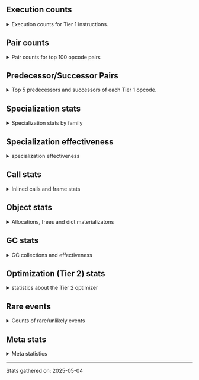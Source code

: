 ## Execution counts

<details>
<summary> Execution counts for Tier 1 instructions. </summary>


The "miss ratio" column shows the percentage of times the instruction
executed that it deoptimized. When this happens, the base unspecialized
instruction is not counted.

<table>
<thead>
<tr>
<th align="left">Name</th>
<th align="right">Base Count</th>
<th align="right">Head Count</th>
<th align="right">Change</th>
</tr>
</thead>
<tbody>
<tr>
<td align="left">JUMP_BACKWARD_NO_JIT</td>
<td align="right">13,241,149</td>
<td align="right">504</td>
<td align="right">-100.0%</td>
</tr>
<tr>
<td align="left">UNPACK_SEQUENCE_TUPLE</td>
<td align="right">857,663</td>
<td align="right">46,425</td>
<td align="right">-94.6%</td>
</tr>
<tr>
<td align="left">DICT_MERGE</td>
<td align="right">462,683</td>
<td align="right">59,116</td>
<td align="right">-87.2%</td>
</tr>
<tr>
<td align="left">BINARY_OP</td>
<td align="right">516,513</td>
<td align="right">108,608</td>
<td align="right">-79.0%</td>
</tr>
<tr>
<td align="left">POP_JUMP_IF_NONE</td>
<td align="right">1,181,820</td>
<td align="right">384,215</td>
<td align="right">-67.5%</td>
</tr>
<tr>
<td align="left">CALL_METHOD_DESCRIPTOR_O</td>
<td align="right">604,214</td>
<td align="right">204,518</td>
<td align="right">-66.2%</td>
</tr>
<tr>
<td align="left">LOAD_FAST_LOAD_FAST</td>
<td align="right">1,664,498</td>
<td align="right">714,739</td>
<td align="right">-57.1%</td>
</tr>
<tr>
<td align="left">LOAD_FAST</td>
<td align="right">8,353,460</td>
<td align="right">4,404,686</td>
<td align="right">-47.3%</td>
</tr>
<tr>
<td align="left">BINARY_OP_ADD_INT</td>
<td align="right">856,261</td>
<td align="right">456,756</td>
<td align="right">-46.7%</td>
</tr>
<tr>
<td align="left">COMPARE_OP_INT</td>
<td align="right">2,558,045</td>
<td align="right">1,449,722</td>
<td align="right">-43.3%</td>
</tr>
<tr>
<td align="left">CALL_METHOD_DESCRIPTOR_FAST</td>
<td align="right">1,692,680</td>
<td align="right">1,034,828</td>
<td align="right">-38.9%</td>
</tr>
<tr>
<td align="left">COMPARE_OP_STR</td>
<td align="right">1,028,384</td>
<td align="right">629,055</td>
<td align="right">-38.8%</td>
</tr>
<tr>
<td align="left">STORE_FAST_STORE_FAST</td>
<td align="right">3,213,984</td>
<td align="right">1,966,784</td>
<td align="right">-38.8%</td>
</tr>
<tr>
<td align="left">COMPARE_OP</td>
<td align="right">395,289</td>
<td align="right">537,642</td>
<td align="right">36.0%</td>
</tr>
<tr>
<td align="left">LOAD_ATTR_INSTANCE_VALUE</td>
<td align="right">16,451,531</td>
<td align="right">10,547,119</td>
<td align="right">-35.9%</td>
</tr>
<tr>
<td align="left">NOP</td>
<td align="right">7,607,528</td>
<td align="right">4,892,820</td>
<td align="right">-35.7%</td>
</tr>
<tr>
<td align="left">CONTAINS_OP_DICT</td>
<td align="right">1,227,866</td>
<td align="right">791,702</td>
<td align="right">-35.5%</td>
</tr>
<tr>
<td align="left">PUSH_NULL</td>
<td align="right">6,703,737</td>
<td align="right">4,395,353</td>
<td align="right">-34.4%</td>
</tr>
<tr>
<td align="left">STORE_SUBSCR_DICT</td>
<td align="right">1,290,718</td>
<td align="right">854,104</td>
<td align="right">-33.8%</td>
</tr>
<tr>
<td align="left">UNARY_INVERT</td>
<td align="right">1,068,936</td>
<td align="right">708,033</td>
<td align="right">-33.8%</td>
</tr>
<tr>
<td align="left">CALL_ISINSTANCE</td>
<td align="right">827,870</td>
<td align="right">556,591</td>
<td align="right">-32.8%</td>
</tr>
<tr>
<td align="left">CALL_LIST_APPEND</td>
<td align="right">140,727</td>
<td align="right">95,964</td>
<td align="right">-31.8%</td>
</tr>
<tr>
<td align="left">LOAD_ATTR_METHOD_NO_DICT</td>
<td align="right">4,603,115</td>
<td align="right">3,142,678</td>
<td align="right">-31.7%</td>
</tr>
<tr>
<td align="left">POP_JUMP_IF_NOT_NONE</td>
<td align="right">3,142,847</td>
<td align="right">2,259,377</td>
<td align="right">-28.1%</td>
</tr>
<tr>
<td align="left">BUILD_MAP</td>
<td align="right">1,396,057</td>
<td align="right">1,042,176</td>
<td align="right">-25.3%</td>
</tr>
<tr>
<td align="left">LOAD_SPECIAL</td>
<td align="right">2,957,132</td>
<td align="right">2,241,142</td>
<td align="right">-24.2%</td>
</tr>
<tr>
<td align="left">POP_JUMP_IF_FALSE</td>
<td align="right">11,327,254</td>
<td align="right">8,648,442</td>
<td align="right">-23.6%</td>
</tr>
<tr>
<td align="left">JUMP_FORWARD</td>
<td align="right">1,230,108</td>
<td align="right">960,074</td>
<td align="right">-22.0%</td>
</tr>
<tr>
<td align="left">BINARY_OP_EXTEND</td>
<td align="right">4,778,480</td>
<td align="right">3,765,206</td>
<td align="right">-21.2%</td>
</tr>
<tr>
<td align="left">CALL_PY_GENERAL</td>
<td align="right">2,819,803</td>
<td align="right">2,232,425</td>
<td align="right">-20.8%</td>
</tr>
<tr>
<td align="left">TO_BOOL_INT</td>
<td align="right">3,506,586</td>
<td align="right">2,809,318</td>
<td align="right">-19.9%</td>
</tr>
<tr>
<td align="left">LOAD_SMALL_INT</td>
<td align="right">3,595,713</td>
<td align="right">2,889,111</td>
<td align="right">-19.7%</td>
</tr>
<tr>
<td align="left">LOAD_ATTR_MODULE</td>
<td align="right">2,687,765</td>
<td align="right">2,188,994</td>
<td align="right">-18.6%</td>
</tr>
<tr>
<td align="left">CALL_NON_PY_GENERAL</td>
<td align="right">6,969,567</td>
<td align="right">5,688,456</td>
<td align="right">-18.4%</td>
</tr>
<tr>
<td align="left">SWAP</td>
<td align="right">5,146,012</td>
<td align="right">4,204,732</td>
<td align="right">-18.3%</td>
</tr>
<tr>
<td align="left">LOAD_FAST_BORROW</td>
<td align="right">60,738,453</td>
<td align="right">49,926,988</td>
<td align="right">-17.8%</td>
</tr>
<tr>
<td align="left">LOAD_SUPER_ATTR_METHOD</td>
<td align="right">1,291,356</td>
<td align="right">1,069,763</td>
<td align="right">-17.2%</td>
</tr>
<tr>
<td align="left">COPY_FREE_VARS</td>
<td align="right">1,319,602</td>
<td align="right">1,098,009</td>
<td align="right">-16.8%</td>
</tr>
<tr>
<td align="left">POP_ITER</td>
<td align="right">1,789,248</td>
<td align="right">1,490,541</td>
<td align="right">-16.7%</td>
</tr>
<tr>
<td align="left">LOAD_DEREF</td>
<td align="right">1,357,419</td>
<td align="right">1,135,826</td>
<td align="right">-16.3%</td>
</tr>
<tr>
<td align="left">CALL_PY_EXACT_ARGS</td>
<td align="right">9,148,434</td>
<td align="right">7,716,850</td>
<td align="right">-15.6%</td>
</tr>
<tr>
<td align="left">LOAD_GLOBAL_MODULE</td>
<td align="right">12,074,681</td>
<td align="right">10,205,149</td>
<td align="right">-15.5%</td>
</tr>
<tr>
<td align="left">LOAD_ATTR_METHOD_WITH_VALUES</td>
<td align="right">5,869,547</td>
<td align="right">4,968,077</td>
<td align="right">-15.4%</td>
</tr>
<tr>
<td align="left">STORE_FAST</td>
<td align="right">21,435,471</td>
<td align="right">18,163,611</td>
<td align="right">-15.3%</td>
</tr>
<tr>
<td align="left">FOR_ITER_LIST</td>
<td align="right">7,161,959</td>
<td align="right">6,158,650</td>
<td align="right">-14.0%</td>
</tr>
<tr>
<td align="left">COPY</td>
<td align="right">6,824,558</td>
<td align="right">5,912,517</td>
<td align="right">-13.4%</td>
</tr>
<tr>
<td align="left">BUILD_LIST</td>
<td align="right">1,214,513</td>
<td align="right">1,063,844</td>
<td align="right">-12.4%</td>
</tr>
<tr>
<td align="left">LOAD_GLOBAL_BUILTIN</td>
<td align="right">5,773,282</td>
<td align="right">5,121,204</td>
<td align="right">-11.3%</td>
</tr>
<tr>
<td align="left">LOAD_ATTR_NONDESCRIPTOR_WITH_VALUES</td>
<td align="right">1,095,030</td>
<td align="right">972,863</td>
<td align="right">-11.2%</td>
</tr>
<tr>
<td align="left">BINARY_OP_SUBTRACT_FLOAT</td>
<td align="right">341,178</td>
<td align="right">378,383</td>
<td align="right">10.9%</td>
</tr>
<tr>
<td align="left">TO_BOOL_LIST</td>
<td align="right">703,361</td>
<td align="right">777,786</td>
<td align="right">10.6%</td>
</tr>
<tr>
<td align="left">LIST_EXTEND</td>
<td align="right">238,157</td>
<td align="right">263,089</td>
<td align="right">10.5%</td>
</tr>
<tr>
<td align="left">BINARY_OP_SUBSCR_LIST_INT</td>
<td align="right">246,470</td>
<td align="right">271,402</td>
<td align="right">10.1%</td>
</tr>
<tr>
<td align="left">LOAD_FAST_AND_CLEAR</td>
<td align="right">391,281</td>
<td align="right">428,709</td>
<td align="right">9.6%</td>
</tr>
<tr>
<td align="left">LOAD_ATTR_PROPERTY</td>
<td align="right">520,615</td>
<td align="right">570,303</td>
<td align="right">9.5%</td>
</tr>
<tr>
<td align="left">IMPORT_FROM</td>
<td align="right">261,337</td>
<td align="right">286,076</td>
<td align="right">9.5%</td>
</tr>
<tr>
<td align="left">IMPORT_NAME</td>
<td align="right">261,657</td>
<td align="right">286,396</td>
<td align="right">9.5%</td>
</tr>
<tr>
<td align="left">FOR_ITER_RANGE</td>
<td align="right">395,660</td>
<td align="right">433,068</td>
<td align="right">9.5%</td>
</tr>
<tr>
<td align="left">LOAD_ATTR</td>
<td align="right">6,380,218</td>
<td align="right">5,819,713</td>
<td align="right">-8.8%</td>
</tr>
<tr>
<td align="left">LIST_APPEND</td>
<td align="right">423,477</td>
<td align="right">459,834</td>
<td align="right">8.6%</td>
</tr>
<tr>
<td align="left">CALL_KW_PY</td>
<td align="right">149,330</td>
<td align="right">161,796</td>
<td align="right">8.3%</td>
</tr>
<tr>
<td align="left">UNARY_NOT</td>
<td align="right">152,045</td>
<td align="right">164,690</td>
<td align="right">8.3%</td>
</tr>
<tr>
<td align="left">BINARY_OP_ADD_FLOAT</td>
<td align="right">132,964</td>
<td align="right">143,968</td>
<td align="right">8.3%</td>
</tr>
<tr>
<td align="left">CALL_BOUND_METHOD_GENERAL</td>
<td align="right">155,245</td>
<td align="right">167,716</td>
<td align="right">8.0%</td>
</tr>
<tr>
<td align="left">LOAD_FAST_BORROW_LOAD_FAST_BORROW</td>
<td align="right">8,918,795</td>
<td align="right">8,217,736</td>
<td align="right">-7.9%</td>
</tr>
<tr>
<td align="left">LOAD_CONST_IMMORTAL</td>
<td align="right">13,017,464</td>
<td align="right">12,030,214</td>
<td align="right">-7.6%</td>
</tr>
<tr>
<td align="left">TO_BOOL</td>
<td align="right">638,113</td>
<td align="right">593,626</td>
<td align="right">-7.0%</td>
</tr>
<tr>
<td align="left">RESUME_CHECK</td>
<td align="right">25,294,243</td>
<td align="right">23,560,845</td>
<td align="right">-6.9%</td>
</tr>
<tr>
<td align="left">CALL_BUILTIN_CLASS</td>
<td align="right">1,173,069</td>
<td align="right">1,247,808</td>
<td align="right">6.4%</td>
</tr>
<tr>
<td align="left">RESUME</td>
<td align="right">493</td>
<td align="right">466</td>
<td align="right">-5.5%</td>
</tr>
<tr>
<td align="left">LOAD_FAST_CHECK</td>
<td align="right">776,030</td>
<td align="right">813,240</td>
<td align="right">4.8%</td>
</tr>
<tr>
<td align="left">CALL_METHOD_DESCRIPTOR_NOARGS</td>
<td align="right">1,072,287</td>
<td align="right">1,121,839</td>
<td align="right">4.6%</td>
</tr>
<tr>
<td align="left">GET_ITER</td>
<td align="right">2,479,802</td>
<td align="right">2,366,546</td>
<td align="right">-4.6%</td>
</tr>
<tr>
<td align="left">LOAD_CONST_MORTAL</td>
<td align="right">819,737</td>
<td align="right">856,953</td>
<td align="right">4.5%</td>
</tr>
<tr>
<td align="left">CALL_LEN</td>
<td align="right">276,122</td>
<td align="right">288,606</td>
<td align="right">4.5%</td>
</tr>
<tr>
<td align="left">STORE_ATTR_INSTANCE_VALUE</td>
<td align="right">3,761,985</td>
<td align="right">3,610,910</td>
<td align="right">-4.0%</td>
</tr>
<tr>
<td align="left">POP_JUMP_IF_TRUE</td>
<td align="right">2,191,056</td>
<td align="right">2,271,143</td>
<td align="right">3.7%</td>
</tr>
<tr>
<td align="left">TO_BOOL_BOOL</td>
<td align="right">3,375,324</td>
<td align="right">3,254,680</td>
<td align="right">-3.6%</td>
</tr>
<tr>
<td align="left">POP_TOP</td>
<td align="right">16,403,933</td>
<td align="right">15,851,350</td>
<td align="right">-3.4%</td>
</tr>
<tr>
<td align="left">CALL_BUILTIN_FAST</td>
<td align="right">679,145</td>
<td align="right">659,253</td>
<td align="right">-2.9%</td>
</tr>
<tr>
<td align="left">UNPACK_SEQUENCE_TWO_TUPLE</td>
<td align="right">1,121,879</td>
<td align="right">1,089,499</td>
<td align="right">-2.9%</td>
</tr>
<tr>
<td align="left">INTERPRETER_EXIT</td>
<td align="right">7,332,862</td>
<td align="right">7,543,810</td>
<td align="right">2.9%</td>
</tr>
<tr>
<td align="left">CALL</td>
<td align="right">4,603</td>
<td align="right">4,479</td>
<td align="right">-2.7%</td>
</tr>
<tr>
<td align="left">JUMP_BACKWARD_NO_INTERRUPT</td>
<td align="right">4,927</td>
<td align="right">4,816</td>
<td align="right">-2.3%</td>
</tr>
<tr>
<td align="left">LOAD_CONST</td>
<td align="right">1,621</td>
<td align="right">1,587</td>
<td align="right">-2.1%</td>
</tr>
<tr>
<td align="left">LOAD_GLOBAL</td>
<td align="right">3,247</td>
<td align="right">3,186</td>
<td align="right">-1.9%</td>
</tr>
<tr>
<td align="left">JUMP_BACKWARD</td>
<td align="right">107</td>
<td align="right">105</td>
<td align="right">-1.9%</td>
</tr>
<tr>
<td align="left">RETURN_VALUE</td>
<td align="right">20,278,082</td>
<td align="right">20,585,842</td>
<td align="right">1.5%</td>
</tr>
<tr>
<td align="left">BUILD_TUPLE</td>
<td align="right">3,133,832</td>
<td align="right">3,175,892</td>
<td align="right">1.3%</td>
</tr>
<tr>
<td align="left">BINARY_OP_MULTIPLY_FLOAT</td>
<td align="right">69,638</td>
<td align="right">68,756</td>
<td align="right">-1.3%</td>
</tr>
<tr>
<td align="left">BINARY_OP_SUBSCR_STR_INT</td>
<td align="right">69,638</td>
<td align="right">68,756</td>
<td align="right">-1.3%</td>
</tr>
<tr>
<td align="left">CALL_BUILTIN_O</td>
<td align="right">87,313</td>
<td align="right">86,431</td>
<td align="right">-1.0%</td>
</tr>
<tr>
<td align="left">CHECK_EXC_MATCH</td>
<td align="right">13,326</td>
<td align="right">13,213</td>
<td align="right">-0.8%</td>
</tr>
<tr>
<td align="left">POP_EXCEPT</td>
<td align="right">17,549</td>
<td align="right">17,436</td>
<td align="right">-0.6%</td>
</tr>
<tr>
<td align="left">PUSH_EXC_INFO</td>
<td align="right">17,549</td>
<td align="right">17,436</td>
<td align="right">-0.6%</td>
</tr>
<tr>
<td align="left">TO_BOOL_ALWAYS_TRUE</td>
<td align="right">347</td>
<td align="right">345</td>
<td align="right">-0.6%</td>
</tr>
<tr>
<td align="left">FOR_ITER</td>
<td align="right">940,653</td>
<td align="right">939,623</td>
<td align="right">-0.1%</td>
</tr>
<tr>
<td align="left">BINARY_OP_SUBTRACT_INT</td>
<td align="right">102,234</td>
<td align="right">102,153</td>
<td align="right">-0.1%</td>
</tr>
<tr>
<td align="left">LOAD_ATTR_METHOD_LAZY_DICT</td>
<td align="right">97,336</td>
<td align="right">97,396</td>
<td align="right">0.1%</td>
</tr>
<tr>
<td align="left">CALL_BOUND_METHOD_EXACT_ARGS</td>
<td align="right">35,115</td>
<td align="right">35,127</td>
<td align="right">0.0%</td>
</tr>
<tr>
<td align="left">IS_OP</td>
<td align="right">34,047</td>
<td align="right">34,040</td>
<td align="right">-0.0%</td>
</tr>
<tr>
<td align="left">STORE_FAST_LOAD_FAST</td>
<td align="right">4,724,457</td>
<td align="right">4,723,575</td>
<td align="right">-0.0%</td>
</tr>
<tr>
<td align="left">STORE_SUBSCR</td>
<td align="right">21,466</td>
<td align="right">21,470</td>
<td align="right">0.0%</td>
</tr>
<tr>
<td align="left">STORE_ATTR</td>
<td align="right">81,671</td>
<td align="right">81,675</td>
<td align="right">0.0%</td>
</tr>
<tr>
<td align="left">CALL_BUILTIN_FAST_WITH_KEYWORDS</td>
<td align="right">928,781</td>
<td align="right">928,826</td>
<td align="right">0.0%</td>
</tr>
<tr>
<td align="left">TO_BOOL_NONE</td>
<td align="right">191,020</td>
<td align="right">191,013</td>
<td align="right">-0.0%</td>
</tr>
<tr>
<td align="left">CALL_FUNCTION_EX</td>
<td align="right">1,818,691</td>
<td align="right">1,818,696</td>
<td align="right">0.0%</td>
</tr>
<tr>
<td align="left">YIELD_VALUE</td>
<td align="right">5,068,280</td>
<td align="right">5,068,280</td>
<td align="right">0.0%</td>
</tr>
<tr>
<td align="left">FOR_ITER_GEN</td>
<td align="right">4,653,742</td>
<td align="right">4,653,742</td>
<td align="right">0.0%</td>
</tr>
<tr>
<td align="left">CALL_TUPLE_1</td>
<td align="right">426,671</td>
<td align="right">426,671</td>
<td align="right">0.0%</td>
</tr>
<tr>
<td align="left">MAKE_CELL</td>
<td align="right">105,140</td>
<td align="right">105,140</td>
<td align="right">0.0%</td>
</tr>
<tr>
<td align="left">STORE_DEREF</td>
<td align="right">105,110</td>
<td align="right">105,110</td>
<td align="right">0.0%</td>
</tr>
<tr>
<td align="left">BINARY_OP_SUBSCR_DICT</td>
<td align="right">84,720</td>
<td align="right">84,720</td>
<td align="right">0.0%</td>
</tr>
<tr>
<td align="left">CALL_KW_NON_PY</td>
<td align="right">77,356</td>
<td align="right">77,356</td>
<td align="right">0.0%</td>
</tr>
<tr>
<td align="left">CALL_METHOD_DESCRIPTOR_FAST_WITH_KEYWORDS</td>
<td align="right">72,425</td>
<td align="right">72,425</td>
<td align="right">0.0%</td>
</tr>
<tr>
<td align="left">DELETE_SUBSCR</td>
<td align="right">67,588</td>
<td align="right">67,588</td>
<td align="right">0.0%</td>
</tr>
<tr>
<td align="left">DELETE_ATTR</td>
<td align="right">63,345</td>
<td align="right">63,345</td>
<td align="right">0.0%</td>
</tr>
<tr>
<td align="left">CALL_ALLOC_AND_ENTER_INIT</td>
<td align="right">55,863</td>
<td align="right">55,863</td>
<td align="right">0.0%</td>
</tr>
<tr>
<td align="left">EXIT_INIT_CHECK</td>
<td align="right">55,859</td>
<td align="right">55,859</td>
<td align="right">0.0%</td>
</tr>
<tr>
<td align="left">BINARY_OP_SUBSCR_TUPLE_INT</td>
<td align="right">44,010</td>
<td align="right">44,010</td>
<td align="right">0.0%</td>
</tr>
<tr>
<td align="left">MAKE_FUNCTION</td>
<td align="right">42,906</td>
<td align="right">42,906</td>
<td align="right">0.0%</td>
</tr>
<tr>
<td align="left">LOAD_ATTR_CLASS</td>
<td align="right">38,452</td>
<td align="right">38,452</td>
<td align="right">0.0%</td>
</tr>
<tr>
<td align="left">FORMAT_SIMPLE</td>
<td align="right">38,409</td>
<td align="right">38,409</td>
<td align="right">0.0%</td>
</tr>
<tr>
<td align="left">LOAD_ATTR_SLOT</td>
<td align="right">31,252</td>
<td align="right">31,252</td>
<td align="right">0.0%</td>
</tr>
<tr>
<td align="left">BUILD_STRING</td>
<td align="right">29,697</td>
<td align="right">29,697</td>
<td align="right">0.0%</td>
</tr>
<tr>
<td align="left">SET_FUNCTION_ATTRIBUTE</td>
<td align="right">29,557</td>
<td align="right">29,557</td>
<td align="right">0.0%</td>
</tr>
<tr>
<td align="left">LOAD_SUPER_ATTR_ATTR</td>
<td align="right">23,800</td>
<td align="right">23,800</td>
<td align="right">0.0%</td>
</tr>
<tr>
<td align="left">TO_BOOL_STR</td>
<td align="right">21,908</td>
<td align="right">21,908</td>
<td align="right">0.0%</td>
</tr>
<tr>
<td align="left">BINARY_OP_INPLACE_ADD_UNICODE</td>
<td align="right">20,988</td>
<td align="right">20,988</td>
<td align="right">0.0%</td>
</tr>
<tr>
<td align="left">FOR_ITER_TUPLE</td>
<td align="right">17,809</td>
<td align="right">17,809</td>
<td align="right">0.0%</td>
</tr>
<tr>
<td align="left">CONVERT_VALUE</td>
<td align="right">17,404</td>
<td align="right">17,404</td>
<td align="right">0.0%</td>
</tr>
<tr>
<td align="left">BINARY_SLICE</td>
<td align="right">14,139</td>
<td align="right">14,139</td>
<td align="right">0.0%</td>
</tr>
<tr>
<td align="left">RETURN_GENERATOR</td>
<td align="right">12,837</td>
<td align="right">12,837</td>
<td align="right">0.0%</td>
</tr>
<tr>
<td align="left">RERAISE</td>
<td align="right">12,672</td>
<td align="right">12,672</td>
<td align="right">0.0%</td>
</tr>
<tr>
<td align="left">STORE_ATTR_SLOT</td>
<td align="right">10,380</td>
<td align="right">10,380</td>
<td align="right">0.0%</td>
</tr>
<tr>
<td align="left">CALL_STR_1</td>
<td align="right">8,488</td>
<td align="right">8,488</td>
<td align="right">0.0%</td>
</tr>
<tr>
<td align="left">END_FOR</td>
<td align="right">8,446</td>
<td align="right">8,446</td>
<td align="right">0.0%</td>
</tr>
<tr>
<td align="left">RAISE_VARARGS</td>
<td align="right">4,227</td>
<td align="right">4,227</td>
<td align="right">0.0%</td>
</tr>
<tr>
<td align="left">WITH_EXCEPT_START</td>
<td align="right">4,223</td>
<td align="right">4,223</td>
<td align="right">0.0%</td>
</tr>
<tr>
<td align="left">STORE_NAME</td>
<td align="right">784</td>
<td align="right">784</td>
<td align="right">0.0%</td>
</tr>
<tr>
<td align="left">BINARY_OP_ADD_UNICODE</td>
<td align="right">491</td>
<td align="right">491</td>
<td align="right">0.0%</td>
</tr>
<tr>
<td align="left">CONTAINS_OP_SET</td>
<td align="right">391</td>
<td align="right">391</td>
<td align="right">0.0%</td>
</tr>
<tr>
<td align="left">CONTAINS_OP</td>
<td align="right">315</td>
<td align="right">315</td>
<td align="right">0.0%</td>
</tr>
<tr>
<td align="left">LOAD_NAME</td>
<td align="right">207</td>
<td align="right">207</td>
<td align="right">0.0%</td>
</tr>
<tr>
<td align="left">CALL_KW</td>
<td align="right">181</td>
<td align="right">181</td>
<td align="right">0.0%</td>
</tr>
<tr>
<td align="left">CALL_TYPE_1</td>
<td align="right">153</td>
<td align="right">153</td>
<td align="right">0.0%</td>
</tr>
<tr>
<td align="left">UNPACK_SEQUENCE</td>
<td align="right">149</td>
<td align="right">149</td>
<td align="right">0.0%</td>
</tr>
<tr>
<td align="left">EXTENDED_ARG</td>
<td align="right">129</td>
<td align="right">129</td>
<td align="right">0.0%</td>
</tr>
<tr>
<td align="left">DELETE_FAST</td>
<td align="right">128</td>
<td align="right">128</td>
<td align="right">0.0%</td>
</tr>
<tr>
<td align="left">LOAD_SUPER_ATTR</td>
<td align="right">68</td>
<td align="right">68</td>
<td align="right">0.0%</td>
</tr>
<tr>
<td align="left">LOAD_BUILD_CLASS</td>
<td align="right">42</td>
<td align="right">42</td>
<td align="right">0.0%</td>
</tr>
<tr>
<td align="left">LOAD_LOCALS</td>
<td align="right">38</td>
<td align="right">38</td>
<td align="right">0.0%</td>
</tr>
<tr>
<td align="left">COMPARE_OP_FLOAT</td>
<td align="right">27</td>
<td align="right">27</td>
<td align="right">0.0%</td>
</tr>
<tr>
<td align="left">CALL_INTRINSIC_1</td>
<td align="right">15</td>
<td align="right">15</td>
<td align="right">0.0%</td>
</tr>
<tr>
<td align="left">LOAD_ATTR_CLASS_WITH_METACLASS_CHECK</td>
<td align="right">12</td>
<td align="right">12</td>
<td align="right">0.0%</td>
</tr>
<tr>
<td align="left">STORE_GLOBAL</td>
<td align="right">4</td>
<td align="right">4</td>
<td align="right">0.0%</td>
</tr>
<tr>
<td align="left">BINARY_OP_SUBSCR_GETITEM</td>
<td align="right">3</td>
<td align="right">3</td>
<td align="right">0.0%</td>
</tr>
<tr>
<td align="left">BUILD_SET</td>
<td align="right">1</td>
<td align="right">1</td>
<td align="right">0.0%</td>
</tr>
<tr>
<td align="left">MAP_ADD</td>
<td align="right">1</td>
<td align="right">1</td>
<td align="right">0.0%</td>
</tr>
<tr>
<td align="left">BINARY_OP_SUBSCR_LIST_SLICE</td>
<td align="right">1</td>
<td align="right">1</td>
<td align="right">0.0%</td>
</tr>
<tr>
<td align="left">JUMP_BACKWARD_JIT</td>
<td align="right"></td>
<td align="right">11,196,631</td>
<td align="right"></td>
</tr>
<tr>
<td align="left">ENTER_EXECUTOR</td>
<td align="right"></td>
<td align="right">1,671,368</td>
<td align="right"></td>
</tr>
<tr>
<td align="left">NOT_TAKEN</td>
<td align="right"></td>
<td align="right">16,574</td>
<td align="right"></td>
</tr>
</tbody>
</table>


</details>

## Pair counts

<details>
<summary> Pair counts for top 100 opcode pairs </summary>


Pairs of specialized operations that deoptimize and are then followed by
the corresponding unspecialized instruction are not counted as pairs.

Not included in comparative output.


</details>

## Predecessor/Successor Pairs

<details>
<summary> Top 5 predecessors and successors of each Tier 1 opcode. </summary>


This does not include the unspecialized instructions that occur after a
specialized instruction deoptimizes.

Not included in comparative output.


</details>

## Specialization stats

<details>
<summary> Specialization stats by family </summary>

### BINARY_OP

<details>
<summary> specialization stats for BINARY_OP family </summary>

<table>
<thead>
<tr>
<th align="left">Kind</th>
<th align="right">Base Count</th>
<th align="right">Base Ratio</th>
<th align="right">Head Count</th>
<th align="right">Head Ratio</th>
<th align="right">Change</th>
</tr>
</thead>
<tbody>
<tr>
<td align="left">
miss
<details>
<summary>ⓘ</summary>

Specialized instructions that deopt.
</details>
</td>
<td align="right">149,028</td>
<td align="right">2.0%</td>
<td align="right">19,782</td>
<td align="right">0.3%</td>
<td align="right">-86.7%</td>
</tr>
<tr>
<td align="left">
deferred
<details>
<summary>ⓘ</summary>

Lists the number of "deferred" (i.e. not specialized) instructions executed.
</details>
</td>
<td align="right">515,459</td>
<td align="right">6.9%</td>
<td align="right">107,657</td>
<td align="right">1.9%</td>
<td align="right">-79.1%</td>
</tr>
<tr>
<td align="left">
hit
<details>
<summary>ⓘ</summary>

Specialized instructions that complete.
</details>
</td>
<td align="right">6,844,518</td>
<td align="right">91.1%</td>
<td align="right">5,657,213</td>
<td align="right">97.8%</td>
<td align="right">-17.3%</td>
</tr>
</tbody>
</table>

<table>
<thead>
<tr>
<th align="left">Success</th>
<th align="right">Base Count</th>
<th align="right">Base Ratio</th>
<th align="right">Head Count</th>
<th align="right">Head Ratio</th>
<th align="right">Change</th>
</tr>
</thead>
<tbody>
<tr>
<td align="left">Success</td>
<td align="right">3,071</td>
<td align="right">79.5%</td>
<td align="right">640</td>
<td align="right">48.2%</td>
<td align="right">-79.2%</td>
</tr>
<tr>
<td align="left">Failure</td>
<td align="right">794</td>
<td align="right">20.5%</td>
<td align="right">689</td>
<td align="right">51.8%</td>
<td align="right">-13.2%</td>
</tr>
</tbody>
</table>

<table>
<thead>
<tr>
<th align="left">Failure kind</th>
<th align="right">Base Count</th>
<th align="right">Base Ratio</th>
<th align="right">Head Count</th>
<th align="right">Head Ratio</th>
<th align="right">Change</th>
</tr>
</thead>
<tbody>
<tr>
<td align="left">subscr</td>
<td align="right">164</td>
<td align="right">20.7%</td>
<td align="right">58</td>
<td align="right">8.4%</td>
<td align="right">-64.6%</td>
</tr>
<tr>
<td align="left">subscr deque</td>
<td align="right">81</td>
<td align="right">10.2%</td>
<td align="right">87</td>
<td align="right">12.6%</td>
<td align="right">7.4%</td>
</tr>
<tr>
<td align="left">remainder</td>
<td align="right">294</td>
<td align="right">37.0%</td>
<td align="right">289</td>
<td align="right">41.9%</td>
<td align="right">-1.7%</td>
</tr>
<tr>
<td align="left">add different types</td>
<td align="right">187</td>
<td align="right">23.6%</td>
<td align="right">187</td>
<td align="right">27.1%</td>
<td align="right">0.0%</td>
</tr>
<tr>
<td align="left">add other</td>
<td align="right">66</td>
<td align="right">8.3%</td>
<td align="right">66</td>
<td align="right">9.6%</td>
<td align="right">0.0%</td>
</tr>
<tr>
<td align="left">and int</td>
<td align="right">2</td>
<td align="right">0.3%</td>
<td align="right">2</td>
<td align="right">0.3%</td>
<td align="right">0.0%</td>
</tr>
</tbody>
</table>


</details>

### BINARY_SLICE

<details>
<summary> specialization stats for BINARY_SLICE family </summary>

<table>
<thead>
<tr>
<th align="left">Kind</th>
<th align="right">Base Count</th>
<th align="right">Base Ratio</th>
<th align="right">Head Count</th>
<th align="right">Head Ratio</th>
<th align="right">Change</th>
</tr>
</thead>
<tbody>
<tr>
<td align="left">
deferred
<details>
<summary>ⓘ</summary>

Lists the number of "deferred" (i.e. not specialized) instructions executed.
</details>
</td>
<td align="right">14,139</td>
<td align="right">100.0%</td>
<td align="right">14,139</td>
<td align="right">100.0%</td>
<td align="right">0.0%</td>
</tr>
</tbody>
</table>


</details>

### CALL

<details>
<summary> specialization stats for CALL family </summary>

<table>
<thead>
<tr>
<th align="left">Kind</th>
<th align="right">Base Count</th>
<th align="right">Base Ratio</th>
<th align="right">Head Count</th>
<th align="right">Head Ratio</th>
<th align="right">Change</th>
</tr>
</thead>
<tbody>
<tr>
<td align="left">
hit
<details>
<summary>ⓘ</summary>

Specialized instructions that complete.
</details>
</td>
<td align="right">17,263,682</td>
<td align="right">100.0%</td>
<td align="right">14,574,578</td>
<td align="right">100.0%</td>
<td align="right">-15.6%</td>
</tr>
<tr>
<td align="left">
deferred
<details>
<summary>ⓘ</summary>

Lists the number of "deferred" (i.e. not specialized) instructions executed.
</details>
</td>
<td align="right">2,025</td>
<td align="right">0.0%</td>
<td align="right">1,972</td>
<td align="right">0.0%</td>
<td align="right">-2.6%</td>
</tr>
<tr>
<td align="left">
miss
<details>
<summary>ⓘ</summary>

Specialized instructions that deopt.
</details>
</td>
<td align="right">790</td>
<td align="right">0.0%</td>
<td align="right">790</td>
<td align="right">0.0%</td>
<td align="right">0.0%</td>
</tr>
</tbody>
</table>

<table>
<thead>
<tr>
<th align="left">Success</th>
<th align="right">Base Count</th>
<th align="right">Base Ratio</th>
<th align="right">Head Count</th>
<th align="right">Head Ratio</th>
<th align="right">Change</th>
</tr>
</thead>
<tbody>
<tr>
<td align="left">Success</td>
<td align="right">3,368</td>
<td align="right">100.0%</td>
<td align="right">3,297</td>
<td align="right">100.0%</td>
<td align="right">-2.1%</td>
</tr>
<tr>
<td align="left">Failure</td>
<td align="right">0</td>
<td align="right">0.0%</td>
<td align="right">0</td>
<td align="right">0.0%</td>
<td align="right"></td>
</tr>
</tbody>
</table>


</details>

### CALL_KW

<details>
<summary> specialization stats for CALL_KW family </summary>

<table>
<thead>
<tr>
<th align="left">Kind</th>
<th align="right">Base Count</th>
<th align="right">Base Ratio</th>
<th align="right">Head Count</th>
<th align="right">Head Ratio</th>
<th align="right">Change</th>
</tr>
</thead>
<tbody>
<tr>
<td align="left">
deferred
<details>
<summary>ⓘ</summary>

Lists the number of "deferred" (i.e. not specialized) instructions executed.
</details>
</td>
<td align="right">42</td>
<td align="right">23.2%</td>
<td align="right">42</td>
<td align="right">23.2%</td>
<td align="right">0.0%</td>
</tr>
</tbody>
</table>

<table>
<thead>
<tr>
<th align="left">Success</th>
<th align="right">Base Count</th>
<th align="right">Base Ratio</th>
<th align="right">Head Count</th>
<th align="right">Head Ratio</th>
<th align="right">Change</th>
</tr>
</thead>
<tbody>
<tr>
<td align="left">Success</td>
<td align="right">139</td>
<td align="right">100.0%</td>
<td align="right">139</td>
<td align="right">100.0%</td>
<td align="right">0.0%</td>
</tr>
<tr>
<td align="left">Failure</td>
<td align="right">0</td>
<td align="right">0.0%</td>
<td align="right">0</td>
<td align="right">0.0%</td>
<td align="right"></td>
</tr>
</tbody>
</table>


</details>

### COMPARE_OP

<details>
<summary> specialization stats for COMPARE_OP family </summary>

<table>
<thead>
<tr>
<th align="left">Kind</th>
<th align="right">Base Count</th>
<th align="right">Base Ratio</th>
<th align="right">Head Count</th>
<th align="right">Head Ratio</th>
<th align="right">Change</th>
</tr>
</thead>
<tbody>
<tr>
<td align="left">
miss
<details>
<summary>ⓘ</summary>

Specialized instructions that deopt.
</details>
</td>
<td align="right">115,337</td>
<td align="right">2.9%</td>
<td align="right">19,183</td>
<td align="right">0.7%</td>
<td align="right">-83.4%</td>
</tr>
<tr>
<td align="left">
hit
<details>
<summary>ⓘ</summary>

Specialized instructions that complete.
</details>
</td>
<td align="right">3,471,119</td>
<td align="right">87.2%</td>
<td align="right">2,059,621</td>
<td align="right">78.7%</td>
<td align="right">-40.7%</td>
</tr>
<tr>
<td align="left">
deferred
<details>
<summary>ⓘ</summary>

Lists the number of "deferred" (i.e. not specialized) instructions executed.
</details>
</td>
<td align="right">392,428</td>
<td align="right">9.9%</td>
<td align="right">536,446</td>
<td align="right">20.5%</td>
<td align="right">36.7%</td>
</tr>
</tbody>
</table>

<table>
<thead>
<tr>
<th align="left">Success</th>
<th align="right">Base Count</th>
<th align="right">Base Ratio</th>
<th align="right">Head Count</th>
<th align="right">Head Ratio</th>
<th align="right">Change</th>
</tr>
</thead>
<tbody>
<tr>
<td align="left">Success</td>
<td align="right">2,438</td>
<td align="right">48.5%</td>
<td align="right">610</td>
<td align="right">39.4%</td>
<td align="right">-75.0%</td>
</tr>
<tr>
<td align="left">Failure</td>
<td align="right">2,586</td>
<td align="right">51.5%</td>
<td align="right">940</td>
<td align="right">60.6%</td>
<td align="right">-63.7%</td>
</tr>
</tbody>
</table>

<table>
<thead>
<tr>
<th align="left">Failure kind</th>
<th align="right">Base Count</th>
<th align="right">Base Ratio</th>
<th align="right">Head Count</th>
<th align="right">Head Ratio</th>
<th align="right">Change</th>
</tr>
</thead>
<tbody>
<tr>
<td align="left">float long</td>
<td align="right">2,294</td>
<td align="right">88.7%</td>
<td align="right">653</td>
<td align="right">69.5%</td>
<td align="right">-71.5%</td>
</tr>
<tr>
<td align="left">different types</td>
<td align="right">153</td>
<td align="right">5.9%</td>
<td align="right">148</td>
<td align="right">15.7%</td>
<td align="right">-3.3%</td>
</tr>
<tr>
<td align="left">big int</td>
<td align="right">95</td>
<td align="right">3.7%</td>
<td align="right">95</td>
<td align="right">10.1%</td>
<td align="right">0.0%</td>
</tr>
<tr>
<td align="left">bytes</td>
<td align="right">44</td>
<td align="right">1.7%</td>
<td align="right">44</td>
<td align="right">4.7%</td>
<td align="right">0.0%</td>
</tr>
</tbody>
</table>


</details>

### CONTAINS_OP

<details>
<summary> specialization stats for CONTAINS_OP family </summary>

<table>
<thead>
<tr>
<th align="left">Kind</th>
<th align="right">Base Count</th>
<th align="right">Base Ratio</th>
<th align="right">Head Count</th>
<th align="right">Head Ratio</th>
<th align="right">Change</th>
</tr>
</thead>
<tbody>
<tr>
<td align="left">
hit
<details>
<summary>ⓘ</summary>

Specialized instructions that complete.
</details>
</td>
<td align="right">1,228,257</td>
<td align="right">100.0%</td>
<td align="right">792,093</td>
<td align="right">100.0%</td>
<td align="right">-35.5%</td>
</tr>
<tr>
<td align="left">
deferred
<details>
<summary>ⓘ</summary>

Lists the number of "deferred" (i.e. not specialized) instructions executed.
</details>
</td>
<td align="right">264</td>
<td align="right">0.0%</td>
<td align="right">264</td>
<td align="right">0.0%</td>
<td align="right">0.0%</td>
</tr>
</tbody>
</table>

<table>
<thead>
<tr>
<th align="left">Success</th>
<th align="right">Base Count</th>
<th align="right">Base Ratio</th>
<th align="right">Head Count</th>
<th align="right">Head Ratio</th>
<th align="right">Change</th>
</tr>
</thead>
<tbody>
<tr>
<td align="left">Success</td>
<td align="right">8</td>
<td align="right">15.7%</td>
<td align="right">8</td>
<td align="right">15.7%</td>
<td align="right">0.0%</td>
</tr>
<tr>
<td align="left">Failure</td>
<td align="right">43</td>
<td align="right">84.3%</td>
<td align="right">43</td>
<td align="right">84.3%</td>
<td align="right">0.0%</td>
</tr>
</tbody>
</table>

<table>
<thead>
<tr>
<th align="left">Failure kind</th>
<th align="right">Base Count</th>
<th align="right">Base Ratio</th>
<th align="right">Head Count</th>
<th align="right">Head Ratio</th>
<th align="right">Change</th>
</tr>
</thead>
<tbody>
<tr>
<td align="left">tuple</td>
<td align="right">43</td>
<td align="right">100.0%</td>
<td align="right">43</td>
<td align="right">100.0%</td>
<td align="right">0.0%</td>
</tr>
</tbody>
</table>


</details>

### FOR_ITER

<details>
<summary> specialization stats for FOR_ITER family </summary>

<table>
<thead>
<tr>
<th align="left">Kind</th>
<th align="right">Base Count</th>
<th align="right">Base Ratio</th>
<th align="right">Head Count</th>
<th align="right">Head Ratio</th>
<th align="right">Change</th>
</tr>
</thead>
<tbody>
<tr>
<td align="left">
hit
<details>
<summary>ⓘ</summary>

Specialized instructions that complete.
</details>
</td>
<td align="right">12,229,170</td>
<td align="right">92.9%</td>
<td align="right">11,263,269</td>
<td align="right">92.3%</td>
<td align="right">-7.9%</td>
</tr>
<tr>
<td align="left">
deferred
<details>
<summary>ⓘ</summary>

Lists the number of "deferred" (i.e. not specialized) instructions executed.
</details>
</td>
<td align="right">940,117</td>
<td align="right">7.1%</td>
<td align="right">939,088</td>
<td align="right">7.7%</td>
<td align="right">-0.1%</td>
</tr>
</tbody>
</table>

<table>
<thead>
<tr>
<th align="left">Success</th>
<th align="right">Base Count</th>
<th align="right">Base Ratio</th>
<th align="right">Head Count</th>
<th align="right">Head Ratio</th>
<th align="right">Change</th>
</tr>
</thead>
<tbody>
<tr>
<td align="left">Success</td>
<td align="right">48</td>
<td align="right">9.0%</td>
<td align="right">47</td>
<td align="right">8.8%</td>
<td align="right">-2.1%</td>
</tr>
<tr>
<td align="left">Failure</td>
<td align="right">488</td>
<td align="right">91.0%</td>
<td align="right">488</td>
<td align="right">91.2%</td>
<td align="right">0.0%</td>
</tr>
</tbody>
</table>

<table>
<thead>
<tr>
<th align="left">Failure kind</th>
<th align="right">Base Count</th>
<th align="right">Base Ratio</th>
<th align="right">Head Count</th>
<th align="right">Head Ratio</th>
<th align="right">Change</th>
</tr>
</thead>
<tbody>
<tr>
<td align="left">other</td>
<td align="right">164</td>
<td align="right">33.6%</td>
<td align="right">164</td>
<td align="right">33.6%</td>
<td align="right">0.0%</td>
</tr>
<tr>
<td align="left">enumerate</td>
<td align="right">164</td>
<td align="right">33.6%</td>
<td align="right">164</td>
<td align="right">33.6%</td>
<td align="right">0.0%</td>
</tr>
<tr>
<td align="left">itertools</td>
<td align="right">77</td>
<td align="right">15.8%</td>
<td align="right">77</td>
<td align="right">15.8%</td>
<td align="right">0.0%</td>
</tr>
<tr>
<td align="left">callable</td>
<td align="right">70</td>
<td align="right">14.3%</td>
<td align="right">70</td>
<td align="right">14.3%</td>
<td align="right">0.0%</td>
</tr>
<tr>
<td align="left">dict items</td>
<td align="right">7</td>
<td align="right">1.4%</td>
<td align="right">7</td>
<td align="right">1.4%</td>
<td align="right">0.0%</td>
</tr>
<tr>
<td align="left">dict values</td>
<td align="right">3</td>
<td align="right">0.6%</td>
<td align="right">3</td>
<td align="right">0.6%</td>
<td align="right">0.0%</td>
</tr>
<tr>
<td align="left">set</td>
<td align="right">2</td>
<td align="right">0.4%</td>
<td align="right">2</td>
<td align="right">0.4%</td>
<td align="right">0.0%</td>
</tr>
<tr>
<td align="left">reversed list</td>
<td align="right">1</td>
<td align="right">0.2%</td>
<td align="right">1</td>
<td align="right">0.2%</td>
<td align="right">0.0%</td>
</tr>
</tbody>
</table>


</details>

### GET_ITER

<details>
<summary> specialization stats for GET_ITER family </summary>

<table>
<thead>
<tr>
<th align="left">Failure kind</th>
<th align="right">Base Count</th>
<th align="right">Base Ratio</th>
<th align="right">Head Count</th>
<th align="right">Head Ratio</th>
<th align="right">Change</th>
</tr>
</thead>
<tbody>
<tr>
<td align="left">list</td>
<td align="right">1,623,108</td>
<td align="right">1,623,108 / 0 !!</td>
<td align="right">1,747,427</td>
<td align="right">1,747,427 / 0 !!</td>
<td align="right">7.7%</td>
</tr>
<tr>
<td align="left">self</td>
<td align="right">813,792</td>
<td align="right">813,792 / 0 !!</td>
<td align="right">851,205</td>
<td align="right">851,205 / 0 !!</td>
<td align="right">4.6%</td>
</tr>
<tr>
<td align="left">other</td>
<td align="right">21,449</td>
<td align="right">21,449 / 0 !!</td>
<td align="right">21,449</td>
<td align="right">21,449 / 0 !!</td>
<td align="right">0.0%</td>
</tr>
<tr>
<td align="left">tuple</td>
<td align="right">8,749</td>
<td align="right">8,749 / 0 !!</td>
<td align="right">8,749</td>
<td align="right">8,749 / 0 !!</td>
<td align="right">0.0%</td>
</tr>
<tr>
<td align="left">generator</td>
<td align="right">8,446</td>
<td align="right">8,446 / 0 !!</td>
<td align="right">8,446</td>
<td align="right">8,446 / 0 !!</td>
<td align="right">0.0%</td>
</tr>
<tr>
<td align="left">enumerate</td>
<td align="right">4,223</td>
<td align="right">4,223 / 0 !!</td>
<td align="right">4,223</td>
<td align="right">4,223 / 0 !!</td>
<td align="right">0.0%</td>
</tr>
<tr>
<td align="left">string</td>
<td align="right">31</td>
<td align="right">31 / 0 !!</td>
<td align="right">31</td>
<td align="right">31 / 0 !!</td>
<td align="right">0.0%</td>
</tr>
<tr>
<td align="left">set</td>
<td align="right">4</td>
<td align="right">4 / 0 !!</td>
<td align="right">4</td>
<td align="right">4 / 0 !!</td>
<td align="right">0.0%</td>
</tr>
</tbody>
</table>


</details>

### LOAD_ATTR

<details>
<summary> specialization stats for LOAD_ATTR family </summary>

<table>
<thead>
<tr>
<th align="left">Kind</th>
<th align="right">Base Count</th>
<th align="right">Base Ratio</th>
<th align="right">Head Count</th>
<th align="right">Head Ratio</th>
<th align="right">Change</th>
</tr>
</thead>
<tbody>
<tr>
<td align="left">
hit
<details>
<summary>ⓘ</summary>

Specialized instructions that complete.
</details>
</td>
<td align="right">30,998,272</td>
<td align="right">82.1%</td>
<td align="right">22,160,558</td>
<td align="right">78.1%</td>
<td align="right">-28.5%</td>
</tr>
<tr>
<td align="left">
deferred
<details>
<summary>ⓘ</summary>

Lists the number of "deferred" (i.e. not specialized) instructions executed.
</details>
</td>
<td align="right">6,369,176</td>
<td align="right">16.9%</td>
<td align="right">5,808,883</td>
<td align="right">20.5%</td>
<td align="right">-8.8%</td>
</tr>
<tr>
<td align="left">
miss
<details>
<summary>ⓘ</summary>

Specialized instructions that deopt.
</details>
</td>
<td align="right">396,383</td>
<td align="right">1.0%</td>
<td align="right">396,588</td>
<td align="right">1.4%</td>
<td align="right">0.1%</td>
</tr>
<tr>
<td align="left">
deopt
<details>
<summary>ⓘ</summary>

Specialized instructions that deopt.
</details>
</td>
<td align="right">6</td>
<td align="right">0.0%</td>
<td align="right">6</td>
<td align="right">0.0%</td>
<td align="right">0.0%</td>
</tr>
</tbody>
</table>

<table>
<thead>
<tr>
<th align="left">Success</th>
<th align="right">Base Count</th>
<th align="right">Base Ratio</th>
<th align="right">Head Count</th>
<th align="right">Head Ratio</th>
<th align="right">Change</th>
</tr>
</thead>
<tbody>
<tr>
<td align="left">Failure</td>
<td align="right">6,495</td>
<td align="right">35.6%</td>
<td align="right">6,367</td>
<td align="right">35.4%</td>
<td align="right">-2.0%</td>
</tr>
<tr>
<td align="left">Success</td>
<td align="right">11,726</td>
<td align="right">64.4%</td>
<td align="right">11,643</td>
<td align="right">64.6%</td>
<td align="right">-0.7%</td>
</tr>
</tbody>
</table>

<table>
<thead>
<tr>
<th align="left">Failure kind</th>
<th align="right">Base Count</th>
<th align="right">Base Ratio</th>
<th align="right">Head Count</th>
<th align="right">Head Ratio</th>
<th align="right">Change</th>
</tr>
</thead>
<tbody>
<tr>
<td align="left">method</td>
<td align="right">1,637</td>
<td align="right">25.2%</td>
<td align="right">1,497</td>
<td align="right">23.5%</td>
<td align="right">-8.6%</td>
</tr>
<tr>
<td align="left">non overriding descriptor</td>
<td align="right">775</td>
<td align="right">11.9%</td>
<td align="right">795</td>
<td align="right">12.5%</td>
<td align="right">2.6%</td>
</tr>
<tr>
<td align="left">overriding descriptor</td>
<td align="right">1,403</td>
<td align="right">21.6%</td>
<td align="right">1,377</td>
<td align="right">21.6%</td>
<td align="right">-1.9%</td>
</tr>
<tr>
<td align="left">overridden</td>
<td align="right">682</td>
<td align="right">10.5%</td>
<td align="right">682</td>
<td align="right">10.7%</td>
<td align="right">0.0%</td>
</tr>
<tr>
<td align="left">non object slot</td>
<td align="right">460</td>
<td align="right">7.1%</td>
<td align="right">460</td>
<td align="right">7.2%</td>
<td align="right">0.0%</td>
</tr>
<tr>
<td align="left">mutable class</td>
<td align="right">71</td>
<td align="right">1.1%</td>
<td align="right">71</td>
<td align="right">1.1%</td>
<td align="right">0.0%</td>
</tr>
<tr>
<td align="left">class method obj</td>
<td align="right">68</td>
<td align="right">1.0%</td>
<td align="right">68</td>
<td align="right">1.1%</td>
<td align="right">0.0%</td>
</tr>
<tr>
<td align="left">not managed dict</td>
<td align="right">45</td>
<td align="right">0.7%</td>
<td align="right">45</td>
<td align="right">0.7%</td>
<td align="right">0.0%</td>
</tr>
<tr>
<td align="left">metaclass attribute</td>
<td align="right">23</td>
<td align="right">0.4%</td>
<td align="right">23</td>
<td align="right">0.4%</td>
<td align="right">0.0%</td>
</tr>
</tbody>
</table>


</details>

### LOAD_GLOBAL

<details>
<summary> specialization stats for LOAD_GLOBAL family </summary>

<table>
<thead>
<tr>
<th align="left">Kind</th>
<th align="right">Base Count</th>
<th align="right">Base Ratio</th>
<th align="right">Head Count</th>
<th align="right">Head Ratio</th>
<th align="right">Change</th>
</tr>
</thead>
<tbody>
<tr>
<td align="left">
hit
<details>
<summary>ⓘ</summary>

Specialized instructions that complete.
</details>
</td>
<td align="right">17,847,725</td>
<td align="right">100.0%</td>
<td align="right">15,326,115</td>
<td align="right">100.0%</td>
<td align="right">-14.1%</td>
</tr>
<tr>
<td align="left">
deferred
<details>
<summary>ⓘ</summary>

Lists the number of "deferred" (i.e. not specialized) instructions executed.
</details>
</td>
<td align="right">859</td>
<td align="right">0.0%</td>
<td align="right">833</td>
<td align="right">0.0%</td>
<td align="right">-3.0%</td>
</tr>
<tr>
<td align="left">
deopt
<details>
<summary>ⓘ</summary>

Specialized instructions that deopt.
</details>
</td>
<td align="right">9</td>
<td align="right">0.0%</td>
<td align="right">9</td>
<td align="right">0.0%</td>
<td align="right">0.0%</td>
</tr>
<tr>
<td align="left">
miss
<details>
<summary>ⓘ</summary>

Specialized instructions that deopt.
</details>
</td>
<td align="right">238</td>
<td align="right">0.0%</td>
<td align="right">238</td>
<td align="right">0.0%</td>
<td align="right">0.0%</td>
</tr>
</tbody>
</table>

<table>
<thead>
<tr>
<th align="left">Success</th>
<th align="right">Base Count</th>
<th align="right">Base Ratio</th>
<th align="right">Head Count</th>
<th align="right">Head Ratio</th>
<th align="right">Change</th>
</tr>
</thead>
<tbody>
<tr>
<td align="left">Success</td>
<td align="right">2,394</td>
<td align="right">100.0%</td>
<td align="right">2,359</td>
<td align="right">100.0%</td>
<td align="right">-1.5%</td>
</tr>
<tr>
<td align="left">Failure</td>
<td align="right">0</td>
<td align="right">0.0%</td>
<td align="right">0</td>
<td align="right">0.0%</td>
<td align="right"></td>
</tr>
</tbody>
</table>


</details>

### LOAD_SUPER_ATTR

<details>
<summary> specialization stats for LOAD_SUPER_ATTR family </summary>

<table>
<thead>
<tr>
<th align="left">Kind</th>
<th align="right">Base Count</th>
<th align="right">Base Ratio</th>
<th align="right">Head Count</th>
<th align="right">Head Ratio</th>
<th align="right">Change</th>
</tr>
</thead>
<tbody>
<tr>
<td align="left">
hit
<details>
<summary>ⓘ</summary>

Specialized instructions that complete.
</details>
</td>
<td align="right">1,315,156</td>
<td align="right">100.0%</td>
<td align="right">1,093,563</td>
<td align="right">100.0%</td>
<td align="right">-16.8%</td>
</tr>
<tr>
<td align="left">
deferred
<details>
<summary>ⓘ</summary>

Lists the number of "deferred" (i.e. not specialized) instructions executed.
</details>
</td>
<td align="right">13</td>
<td align="right">0.0%</td>
<td align="right">13</td>
<td align="right">0.0%</td>
<td align="right">0.0%</td>
</tr>
</tbody>
</table>

<table>
<thead>
<tr>
<th align="left">Success</th>
<th align="right">Base Count</th>
<th align="right">Base Ratio</th>
<th align="right">Head Count</th>
<th align="right">Head Ratio</th>
<th align="right">Change</th>
</tr>
</thead>
<tbody>
<tr>
<td align="left">Success</td>
<td align="right">55</td>
<td align="right">100.0%</td>
<td align="right">55</td>
<td align="right">100.0%</td>
<td align="right">0.0%</td>
</tr>
<tr>
<td align="left">Failure</td>
<td align="right">0</td>
<td align="right">0.0%</td>
<td align="right">0</td>
<td align="right">0.0%</td>
<td align="right"></td>
</tr>
</tbody>
</table>


</details>

### STORE_ATTR

<details>
<summary> specialization stats for STORE_ATTR family </summary>

<table>
<thead>
<tr>
<th align="left">Kind</th>
<th align="right">Base Count</th>
<th align="right">Base Ratio</th>
<th align="right">Head Count</th>
<th align="right">Head Ratio</th>
<th align="right">Change</th>
</tr>
</thead>
<tbody>
<tr>
<td align="left">
hit
<details>
<summary>ⓘ</summary>

Specialized instructions that complete.
</details>
</td>
<td align="right">3,611,988</td>
<td align="right">93.7%</td>
<td align="right">3,460,913</td>
<td align="right">93.5%</td>
<td align="right">-4.2%</td>
</tr>
<tr>
<td align="left">
deferred
<details>
<summary>ⓘ</summary>

Lists the number of "deferred" (i.e. not specialized) instructions executed.
</details>
</td>
<td align="right">79,940</td>
<td align="right">2.1%</td>
<td align="right">79,942</td>
<td align="right">2.2%</td>
<td align="right">0.0%</td>
</tr>
<tr>
<td align="left">
miss
<details>
<summary>ⓘ</summary>

Specialized instructions that deopt.
</details>
</td>
<td align="right">160,377</td>
<td align="right">4.2%</td>
<td align="right">160,377</td>
<td align="right">4.3%</td>
<td align="right">0.0%</td>
</tr>
</tbody>
</table>

<table>
<thead>
<tr>
<th align="left">Success</th>
<th align="right">Base Count</th>
<th align="right">Base Ratio</th>
<th align="right">Head Count</th>
<th align="right">Head Ratio</th>
<th align="right">Change</th>
</tr>
</thead>
<tbody>
<tr>
<td align="left">Success</td>
<td align="right">3,991</td>
<td align="right">84.3%</td>
<td align="right">3,993</td>
<td align="right">84.3%</td>
<td align="right">0.1%</td>
</tr>
<tr>
<td align="left">Failure</td>
<td align="right">744</td>
<td align="right">15.7%</td>
<td align="right">744</td>
<td align="right">15.7%</td>
<td align="right">0.0%</td>
</tr>
</tbody>
</table>

<table>
<thead>
<tr>
<th align="left">Failure kind</th>
<th align="right">Base Count</th>
<th align="right">Base Ratio</th>
<th align="right">Head Count</th>
<th align="right">Head Ratio</th>
<th align="right">Change</th>
</tr>
</thead>
<tbody>
<tr>
<td align="left">other</td>
<td align="right">698</td>
<td align="right">93.8%</td>
<td align="right">699</td>
<td align="right">94.0%</td>
<td align="right">0.1%</td>
</tr>
<tr>
<td align="left">property</td>
<td align="right">344</td>
<td align="right">46.2%</td>
<td align="right">344</td>
<td align="right">46.2%</td>
<td align="right">0.0%</td>
</tr>
<tr>
<td align="left">class attr simple</td>
<td align="right">206</td>
<td align="right">27.7%</td>
<td align="right">206</td>
<td align="right">27.7%</td>
<td align="right">0.0%</td>
</tr>
<tr>
<td align="left">split dict</td>
<td align="right">44</td>
<td align="right">5.9%</td>
<td align="right">44</td>
<td align="right">5.9%</td>
<td align="right">0.0%</td>
</tr>
<tr>
<td align="left">not in keys</td>
<td align="right">11</td>
<td align="right">1.5%</td>
<td align="right">11</td>
<td align="right">1.5%</td>
<td align="right">0.0%</td>
</tr>
</tbody>
</table>


</details>

### STORE_SUBSCR

<details>
<summary> specialization stats for STORE_SUBSCR family </summary>

<table>
<thead>
<tr>
<th align="left">Kind</th>
<th align="right">Base Count</th>
<th align="right">Base Ratio</th>
<th align="right">Head Count</th>
<th align="right">Head Ratio</th>
<th align="right">Change</th>
</tr>
</thead>
<tbody>
<tr>
<td align="left">
hit
<details>
<summary>ⓘ</summary>

Specialized instructions that complete.
</details>
</td>
<td align="right">1,290,718</td>
<td align="right">98.4%</td>
<td align="right">854,104</td>
<td align="right">97.5%</td>
<td align="right">-33.8%</td>
</tr>
<tr>
<td align="left">
deferred
<details>
<summary>ⓘ</summary>

Lists the number of "deferred" (i.e. not specialized) instructions executed.
</details>
</td>
<td align="right">21,262</td>
<td align="right">1.6%</td>
<td align="right">21,264</td>
<td align="right">2.4%</td>
<td align="right">0.0%</td>
</tr>
</tbody>
</table>

<table>
<thead>
<tr>
<th align="left">Success</th>
<th align="right">Base Count</th>
<th align="right">Base Ratio</th>
<th align="right">Head Count</th>
<th align="right">Head Ratio</th>
<th align="right">Change</th>
</tr>
</thead>
<tbody>
<tr>
<td align="left">Success</td>
<td align="right">17</td>
<td align="right">8.3%</td>
<td align="right">19</td>
<td align="right">9.2%</td>
<td align="right">11.8%</td>
</tr>
<tr>
<td align="left">Failure</td>
<td align="right">187</td>
<td align="right">91.7%</td>
<td align="right">187</td>
<td align="right">90.8%</td>
<td align="right">0.0%</td>
</tr>
</tbody>
</table>

<table>
<thead>
<tr>
<th align="left">Failure kind</th>
<th align="right">Base Count</th>
<th align="right">Base Ratio</th>
<th align="right">Head Count</th>
<th align="right">Head Ratio</th>
<th align="right">Change</th>
</tr>
</thead>
<tbody>
<tr>
<td align="left">py simple</td>
<td align="right">119</td>
<td align="right">63.6%</td>
<td align="right">119</td>
<td align="right">63.6%</td>
<td align="right">0.0%</td>
</tr>
<tr>
<td align="left">other</td>
<td align="right">68</td>
<td align="right">36.4%</td>
<td align="right">68</td>
<td align="right">36.4%</td>
<td align="right">0.0%</td>
</tr>
</tbody>
</table>


</details>

### TO_BOOL

<details>
<summary> specialization stats for TO_BOOL family </summary>

<table>
<thead>
<tr>
<th align="left">Kind</th>
<th align="right">Base Count</th>
<th align="right">Base Ratio</th>
<th align="right">Head Count</th>
<th align="right">Head Ratio</th>
<th align="right">Change</th>
</tr>
</thead>
<tbody>
<tr>
<td align="left">
hit
<details>
<summary>ⓘ</summary>

Specialized instructions that complete.
</details>
</td>
<td align="right">7,798,171</td>
<td align="right">92.4%</td>
<td align="right">7,054,677</td>
<td align="right">92.2%</td>
<td align="right">-9.5%</td>
</tr>
<tr>
<td align="left">
deferred
<details>
<summary>ⓘ</summary>

Lists the number of "deferred" (i.e. not specialized) instructions executed.
</details>
</td>
<td align="right">636,786</td>
<td align="right">7.5%</td>
<td align="right">592,311</td>
<td align="right">7.7%</td>
<td align="right">-7.0%</td>
</tr>
<tr>
<td align="left">
miss
<details>
<summary>ⓘ</summary>

Specialized instructions that deopt.
</details>
</td>
<td align="right">28</td>
<td align="right">0.0%</td>
<td align="right">28</td>
<td align="right">0.0%</td>
<td align="right">0.0%</td>
</tr>
</tbody>
</table>

<table>
<thead>
<tr>
<th align="left">Success</th>
<th align="right">Base Count</th>
<th align="right">Base Ratio</th>
<th align="right">Head Count</th>
<th align="right">Head Ratio</th>
<th align="right">Change</th>
</tr>
</thead>
<tbody>
<tr>
<td align="left">Success</td>
<td align="right">458</td>
<td align="right">34.5%</td>
<td align="right">450</td>
<td align="right">34.2%</td>
<td align="right">-1.7%</td>
</tr>
<tr>
<td align="left">Failure</td>
<td align="right">869</td>
<td align="right">65.5%</td>
<td align="right">865</td>
<td align="right">65.8%</td>
<td align="right">-0.5%</td>
</tr>
</tbody>
</table>

<table>
<thead>
<tr>
<th align="left">Failure kind</th>
<th align="right">Base Count</th>
<th align="right">Base Ratio</th>
<th align="right">Head Count</th>
<th align="right">Head Ratio</th>
<th align="right">Change</th>
</tr>
</thead>
<tbody>
<tr>
<td align="left">sequence</td>
<td align="right">137</td>
<td align="right">15.8%</td>
<td align="right">140</td>
<td align="right">16.2%</td>
<td align="right">2.2%</td>
</tr>
<tr>
<td align="left">mapping</td>
<td align="right">323</td>
<td align="right">37.2%</td>
<td align="right">316</td>
<td align="right">36.5%</td>
<td align="right">-2.2%</td>
</tr>
<tr>
<td align="left">tuple</td>
<td align="right">232</td>
<td align="right">26.7%</td>
<td align="right">232</td>
<td align="right">26.8%</td>
<td align="right">0.0%</td>
</tr>
<tr>
<td align="left">other</td>
<td align="right">111</td>
<td align="right">12.8%</td>
<td align="right">111</td>
<td align="right">12.8%</td>
<td align="right">0.0%</td>
</tr>
<tr>
<td align="left">memory view</td>
<td align="right">44</td>
<td align="right">5.1%</td>
<td align="right">44</td>
<td align="right">5.1%</td>
<td align="right">0.0%</td>
</tr>
<tr>
<td align="left">bytes</td>
<td align="right">22</td>
<td align="right">2.5%</td>
<td align="right">22</td>
<td align="right">2.5%</td>
<td align="right">0.0%</td>
</tr>
</tbody>
</table>


</details>

### UNPACK_SEQUENCE

<details>
<summary> specialization stats for UNPACK_SEQUENCE family </summary>

<table>
<thead>
<tr>
<th align="left">Kind</th>
<th align="right">Base Count</th>
<th align="right">Base Ratio</th>
<th align="right">Head Count</th>
<th align="right">Head Ratio</th>
<th align="right">Change</th>
</tr>
</thead>
<tbody>
<tr>
<td align="left">
hit
<details>
<summary>ⓘ</summary>

Specialized instructions that complete.
</details>
</td>
<td align="right">1,979,542</td>
<td align="right">100.0%</td>
<td align="right">1,135,924</td>
<td align="right">100.0%</td>
<td align="right">-42.6%</td>
</tr>
<tr>
<td align="left">
deferred
<details>
<summary>ⓘ</summary>

Lists the number of "deferred" (i.e. not specialized) instructions executed.
</details>
</td>
<td align="right">38</td>
<td align="right">0.0%</td>
<td align="right">38</td>
<td align="right">0.0%</td>
<td align="right">0.0%</td>
</tr>
</tbody>
</table>

<table>
<thead>
<tr>
<th align="left">Success</th>
<th align="right">Base Count</th>
<th align="right">Base Ratio</th>
<th align="right">Head Count</th>
<th align="right">Head Ratio</th>
<th align="right">Change</th>
</tr>
</thead>
<tbody>
<tr>
<td align="left">Success</td>
<td align="right">111</td>
<td align="right">100.0%</td>
<td align="right">111</td>
<td align="right">100.0%</td>
<td align="right">0.0%</td>
</tr>
<tr>
<td align="left">Failure</td>
<td align="right">0</td>
<td align="right">0.0%</td>
<td align="right">0</td>
<td align="right">0.0%</td>
<td align="right"></td>
</tr>
</tbody>
</table>


</details>


</details>

## Specialization effectiveness

<details>
<summary> specialization effectiveness </summary>


All entries are execution counts. Should add up to the total number of
Tier 1 instructions executed.

<table>
<thead>
<tr>
<th align="left">Instructions</th>
<th align="right">Base Count</th>
<th align="right">Base Ratio</th>
<th align="right">Head Count</th>
<th align="right">Head Ratio</th>
<th align="right">Change</th>
</tr>
</thead>
<tbody>
<tr>
<td align="left">
Specialized misses
<details>
<summary>ⓘ</summary>

Specialized instructions, e.g. `LOAD_ATTR_MODULE` that deopt.
</details>
</td>
<td align="right">822,181</td>
<td align="right">0.2%</td>
<td align="right">596,986</td>
<td align="right">0.2%</td>
<td align="right">-27.4%</td>
</tr>
<tr>
<td align="left">
Specialized hits
<details>
<summary>ⓘ</summary>

Specialized instructions, e.g. `LOAD_ATTR_MODULE` that complete.
</details>
</td>
<td align="right">168,140,974</td>
<td align="right">41.3%</td>
<td align="right">141,099,340</td>
<td align="right">40.9%</td>
<td align="right">-16.1%</td>
</tr>
<tr>
<td align="left">
Basic
<details>
<summary>ⓘ</summary>

Instructions that are not and cannot be specialized, e.g. `LOAD_FAST`.
</details>
</td>
<td align="right">226,793,393</td>
<td align="right">55.7%</td>
<td align="right">192,896,304</td>
<td align="right">55.9%</td>
<td align="right">-14.9%</td>
</tr>
<tr>
<td align="left">
Not specialized
<details>
<summary>ⓘ</summary>

Instructions that could be specialized but aren't, e.g. `LOAD_ATTR`, `BINARY_SLICE`.
</details>
</td>
<td align="right">11,476,427</td>
<td align="right">2.8%</td>
<td align="right">10,491,420</td>
<td align="right">3.0%</td>
<td align="right">-8.6%</td>
</tr>
</tbody>
</table>

### Deferred by instruction

<details>
<summary> Breakdown of deferred (not specialized) instruction counts by family </summary>

<table>
<thead>
<tr>
<th align="left">Name</th>
<th align="right">Base Count</th>
<th align="right">Base Ratio</th>
<th align="right">Head Count</th>
<th align="right">Head Ratio</th>
<th align="right">Change</th>
</tr>
</thead>
<tbody>
<tr>
<td align="left">BINARY_OP</td>
<td align="right">515,459</td>
<td align="right">5.7%</td>
<td align="right">107,657</td>
<td align="right">1.3%</td>
<td align="right">-79.1%</td>
</tr>
<tr>
<td align="left">COMPARE_OP</td>
<td align="right">392,428</td>
<td align="right">4.4%</td>
<td align="right">536,446</td>
<td align="right">6.6%</td>
<td align="right">36.7%</td>
</tr>
<tr>
<td align="left">LOAD_ATTR</td>
<td align="right">6,369,176</td>
<td align="right">71.0%</td>
<td align="right">5,808,883</td>
<td align="right">71.7%</td>
<td align="right">-8.8%</td>
</tr>
<tr>
<td align="left">TO_BOOL</td>
<td align="right">636,786</td>
<td align="right">7.1%</td>
<td align="right">592,311</td>
<td align="right">7.3%</td>
<td align="right">-7.0%</td>
</tr>
<tr>
<td align="left">LOAD_GLOBAL</td>
<td align="right">859</td>
<td align="right">0.0%</td>
<td align="right">833</td>
<td align="right">0.0%</td>
<td align="right">-3.0%</td>
</tr>
<tr>
<td align="left">CALL</td>
<td align="right">2,025</td>
<td align="right">0.0%</td>
<td align="right">1,972</td>
<td align="right">0.0%</td>
<td align="right">-2.6%</td>
</tr>
<tr>
<td align="left">FOR_ITER</td>
<td align="right">940,117</td>
<td align="right">10.5%</td>
<td align="right">939,088</td>
<td align="right">11.6%</td>
<td align="right">-0.1%</td>
</tr>
<tr>
<td align="left">STORE_SUBSCR</td>
<td align="right">21,262</td>
<td align="right">0.2%</td>
<td align="right">21,264</td>
<td align="right">0.3%</td>
<td align="right">0.0%</td>
</tr>
<tr>
<td align="left">STORE_ATTR</td>
<td align="right">79,940</td>
<td align="right">0.9%</td>
<td align="right">79,942</td>
<td align="right">1.0%</td>
<td align="right">0.0%</td>
</tr>
<tr>
<td align="left">BINARY_SLICE</td>
<td align="right">14,139</td>
<td align="right">0.2%</td>
<td align="right">14,139</td>
<td align="right">0.2%</td>
<td align="right">0.0%</td>
</tr>
</tbody>
</table>


</details>

### Misses by instruction

<details>
<summary> Breakdown of misses (specialized deopts) instruction counts by family </summary>

<table>
<thead>
<tr>
<th align="left">Name</th>
<th align="right">Base Count</th>
<th align="right">Base Ratio</th>
<th align="right">Head Count</th>
<th align="right">Head Ratio</th>
<th align="right">Change</th>
</tr>
</thead>
<tbody>
<tr>
<td align="left">BINARY_OP_ADD_FLOAT</td>
<td align="right">74,467</td>
<td align="right">9.1%</td>
<td align="right">9,711</td>
<td align="right">1.6%</td>
<td align="right">-87.0%</td>
</tr>
<tr>
<td align="left">BINARY_OP_EXTEND</td>
<td align="right">74,561</td>
<td align="right">9.1%</td>
<td align="right">10,071</td>
<td align="right">1.7%</td>
<td align="right">-86.5%</td>
</tr>
<tr>
<td align="left">COMPARE_OP_INT</td>
<td align="right">115,336</td>
<td align="right">14.0%</td>
<td align="right">19,182</td>
<td align="right">3.2%</td>
<td align="right">-83.4%</td>
</tr>
<tr>
<td align="left">LOAD_ATTR_INSTANCE_VALUE</td>
<td align="right">336,630</td>
<td align="right">40.9%</td>
<td align="right">336,830</td>
<td align="right">56.4%</td>
<td align="right">0.1%</td>
</tr>
<tr>
<td align="left">LOAD_ATTR_METHOD_WITH_VALUES</td>
<td align="right">49,709</td>
<td align="right">6.0%</td>
<td align="right">49,714</td>
<td align="right">8.3%</td>
<td align="right">0.0%</td>
</tr>
<tr>
<td align="left">STORE_ATTR_INSTANCE_VALUE</td>
<td align="right">160,377</td>
<td align="right">19.5%</td>
<td align="right">160,377</td>
<td align="right">26.9%</td>
<td align="right">0.0%</td>
</tr>
<tr>
<td align="left">LOAD_ATTR_PROPERTY</td>
<td align="right">9,895</td>
<td align="right">1.2%</td>
<td align="right">9,895</td>
<td align="right">1.7%</td>
<td align="right">0.0%</td>
</tr>
<tr>
<td align="left">CALL_METHOD_DESCRIPTOR_NOARGS</td>
<td align="right">397</td>
<td align="right">0.0%</td>
<td align="right">397</td>
<td align="right">0.1%</td>
<td align="right">0.0%</td>
</tr>
<tr>
<td align="left">CALL_METHOD_DESCRIPTOR_O</td>
<td align="right">275</td>
<td align="right">0.0%</td>
<td align="right">275</td>
<td align="right">0.0%</td>
<td align="right">0.0%</td>
</tr>
<tr>
<td align="left">LOAD_GLOBAL_BUILTIN</td>
<td align="right">152</td>
<td align="right">0.0%</td>
<td align="right">152</td>
<td align="right">0.0%</td>
<td align="right">0.0%</td>
</tr>
</tbody>
</table>


</details>


</details>

## Call stats

<details>
<summary> Inlined calls and frame stats </summary>


This shows what fraction of calls to Python functions are inlined (i.e.
not having a call at the C level) and for those that are not, where the
call comes from.  The various categories overlap.

Also includes the count of frame objects created.

<table>
<thead>
<tr>
<th align="left"></th>
<th align="right">Base Count</th>
<th align="right">Base Ratio</th>
<th align="right">Head Count</th>
<th align="right">Head Ratio</th>
<th align="right">Change</th>
</tr>
</thead>
<tbody>
<tr>
<td align="left">Calls via PyEval_EvalFrame (api)</td>
<td align="right">364,659</td>
<td align="right">1.4%</td>
<td align="right">389,412</td>
<td align="right">1.5%</td>
<td align="right">6.8%</td>
</tr>
<tr>
<td align="left">Frames pushed</td>
<td align="right">20,282,315</td>
<td align="right">80.1%</td>
<td align="right">21,475,225</td>
<td align="right">81.0%</td>
<td align="right">5.9%</td>
</tr>
<tr>
<td align="left">Calls to Python functions inlined</td>
<td align="right">17,970,353</td>
<td align="right">71.0%</td>
<td align="right">18,952,315</td>
<td align="right">71.5%</td>
<td align="right">5.5%</td>
</tr>
<tr>
<td align="left">Calls via PyEval_EvalFrame (function vectorcall)</td>
<td align="right">6,909,787</td>
<td align="right">27.3%</td>
<td align="right">7,120,735</td>
<td align="right">26.9%</td>
<td align="right">3.1%</td>
</tr>
<tr>
<td align="left">Calls via PyEval_EvalFrame (vector)</td>
<td align="right">6,909,845</td>
<td align="right">27.3%</td>
<td align="right">7,120,793</td>
<td align="right">26.9%</td>
<td align="right">3.1%</td>
</tr>
<tr>
<td align="left">Calls to PyEval_EvalDefault</td>
<td align="right">7,337,220</td>
<td align="right">29.0%</td>
<td align="right">7,548,168</td>
<td align="right">28.5%</td>
<td align="right">2.9%</td>
</tr>
<tr>
<td align="left">Calls via PyEval_EvalFrame (total)</td>
<td align="right">7,337,220</td>
<td align="right">29.0%</td>
<td align="right">7,548,168</td>
<td align="right">28.5%</td>
<td align="right">2.9%</td>
</tr>
<tr>
<td align="left">Frame objects created</td>
<td align="right">17,563</td>
<td align="right">0.1%</td>
<td align="right">17,450</td>
<td align="right">0.1%</td>
<td align="right">-0.6%</td>
</tr>
<tr>
<td align="left">Calls via PyEval_EvalFrame (generator)</td>
<td align="right">427,375</td>
<td align="right">1.7%</td>
<td align="right">427,375</td>
<td align="right">1.6%</td>
<td align="right">0.0%</td>
</tr>
<tr>
<td align="left">Calls via PyEval_EvalFrame (legacy)</td>
<td align="right">16</td>
<td align="right">0.0%</td>
<td align="right">16</td>
<td align="right">0.0%</td>
<td align="right">0.0%</td>
</tr>
<tr>
<td align="left">Calls via PyEval_EvalFrame (build class)</td>
<td align="right">42</td>
<td align="right">0.0%</td>
<td align="right">42</td>
<td align="right">0.0%</td>
<td align="right">0.0%</td>
</tr>
<tr>
<td align="left">Calls via PyEval_EvalFrame (slot)</td>
<td align="right">456,471</td>
<td align="right">1.8%</td>
<td align="right">456,471</td>
<td align="right">1.7%</td>
<td align="right">0.0%</td>
</tr>
<tr>
<td align="left">Calls via PyEval_EvalFrame (function ex)</td>
<td align="right">441,508</td>
<td align="right">1.7%</td>
<td align="right">441,508</td>
<td align="right">1.7%</td>
<td align="right">0.0%</td>
</tr>
<tr>
<td align="left">Calls via PyEval_EvalFrame (method)</td>
<td align="right">3</td>
<td align="right">0.0%</td>
<td align="right">3</td>
<td align="right">0.0%</td>
<td align="right">0.0%</td>
</tr>
</tbody>
</table>


</details>

## Object stats

<details>
<summary> Allocations, frees and dict materializatons </summary>


Below, "allocations" means "allocations that are not from a freelist".
Total allocations = "Allocations from freelist" + "Allocations".

"Inline values" is the number of values arrays inlined into objects.

The cache hit/miss numbers are for the MRO cache, split into dunder and
other names.

<table>
<thead>
<tr>
<th align="left"></th>
<th align="right">Base Count</th>
<th align="right">Base Ratio</th>
<th align="right">Head Count</th>
<th align="right">Head Ratio</th>
<th align="right">Change</th>
</tr>
</thead>
<tbody>
<tr>
<td align="left">Method cache dunder misses</td>
<td align="right">23,505</td>
<td align="right"></td>
<td align="right">150,727</td>
<td align="right"></td>
<td align="right">541.3%</td>
</tr>
<tr>
<td align="left">Interpreter immortal decrefs</td>
<td align="right">1,070,820</td>
<td align="right">0.5%</td>
<td align="right">2,791,915</td>
<td align="right">1.2%</td>
<td align="right">160.7%</td>
</tr>
<tr>
<td align="left">Method cache misses</td>
<td align="right">99,956</td>
<td align="right"></td>
<td align="right">22,890</td>
<td align="right"></td>
<td align="right">-77.1%</td>
</tr>
<tr>
<td align="left">Method cache collisions</td>
<td align="right">122,983</td>
<td align="right"></td>
<td align="right">173,359</td>
<td align="right"></td>
<td align="right">41.0%</td>
</tr>
<tr>
<td align="left">Method cache hits</td>
<td align="right">7,699,547</td>
<td align="right"></td>
<td align="right">8,434,644</td>
<td align="right"></td>
<td align="right">9.5%</td>
</tr>
<tr>
<td align="left">Inline values</td>
<td align="right">1,089,184</td>
<td align="right"></td>
<td align="right">1,188,556</td>
<td align="right"></td>
<td align="right">9.1%</td>
</tr>
<tr>
<td align="left">Mortal decrefs</td>
<td align="right">55,829,229</td>
<td align="right">25.8%</td>
<td align="right">59,690,869</td>
<td align="right">25.9%</td>
<td align="right">6.9%</td>
</tr>
<tr>
<td align="left">Interpreter mortal increfs</td>
<td align="right">98,053,414</td>
<td align="right">51.5%</td>
<td align="right">104,327,152</td>
<td align="right">51.6%</td>
<td align="right">6.4%</td>
</tr>
<tr>
<td align="left">Immortal decrefs</td>
<td align="right">40,894,565</td>
<td align="right">18.9%</td>
<td align="right">43,479,883</td>
<td align="right">18.8%</td>
<td align="right">6.3%</td>
</tr>
<tr>
<td align="left">Immortal increfs</td>
<td align="right">38,750,707</td>
<td align="right">20.4%</td>
<td align="right">41,126,406</td>
<td align="right">20.3%</td>
<td align="right">6.1%</td>
</tr>
<tr>
<td align="left">Mortal increfs</td>
<td align="right">48,312,194</td>
<td align="right">25.4%</td>
<td align="right">51,162,438</td>
<td align="right">25.3%</td>
<td align="right">5.9%</td>
</tr>
<tr>
<td align="left">Allocations from freelist</td>
<td align="right">19,752,034</td>
<td align="right">64.5%</td>
<td align="right">20,856,938</td>
<td align="right">64.9%</td>
<td align="right">5.6%</td>
</tr>
<tr>
<td align="left">Frees to freelist</td>
<td align="right">19,754,208</td>
<td align="right"></td>
<td align="right">20,858,918</td>
<td align="right"></td>
<td align="right">5.6%</td>
</tr>
<tr>
<td align="left">Interpreter mortal decrefs</td>
<td align="right">118,237,660</td>
<td align="right">54.7%</td>
<td align="right">124,841,023</td>
<td align="right">54.1%</td>
<td align="right">5.6%</td>
</tr>
<tr>
<td align="left">Interpreter immortal increfs</td>
<td align="right">5,296,058</td>
<td align="right">2.8%</td>
<td align="right">5,580,953</td>
<td align="right">2.8%</td>
<td align="right">5.4%</td>
</tr>
<tr>
<td align="left">Frees</td>
<td align="right">11,770,136</td>
<td align="right"></td>
<td align="right">12,255,083</td>
<td align="right"></td>
<td align="right">4.1%</td>
</tr>
<tr>
<td align="left">Method cache dunder hits</td>
<td align="right">8,529,852</td>
<td align="right"></td>
<td align="right">8,874,017</td>
<td align="right"></td>
<td align="right">4.0%</td>
</tr>
<tr>
<td align="left">Allocations to 512 bytes</td>
<td align="right">10,749,788</td>
<td align="right">35.1%</td>
<td align="right">11,147,477</td>
<td align="right">34.7%</td>
<td align="right">3.7%</td>
</tr>
<tr>
<td align="left">Allocations</td>
<td align="right">10,870,915</td>
<td align="right">35.5%</td>
<td align="right">11,268,674</td>
<td align="right">35.1%</td>
<td align="right">3.7%</td>
</tr>
<tr>
<td align="left">Allocations over 4 kbytes</td>
<td align="right">43,537</td>
<td align="right">0.1%</td>
<td align="right">43,576</td>
<td align="right">0.1%</td>
<td align="right">0.1%</td>
</tr>
<tr>
<td align="left">Allocations to 4 kbytes</td>
<td align="right">77,590</td>
<td align="right">0.3%</td>
<td align="right">77,621</td>
<td align="right">0.2%</td>
<td align="right">0.0%</td>
</tr>
<tr>
<td align="left">Materialize dict (on request)</td>
<td align="right">640</td>
<td align="right">0.1%</td>
<td align="right">640</td>
<td align="right">0.1%</td>
<td align="right">0.0%</td>
</tr>
<tr>
<td align="left">Materialize dict (new key)</td>
<td align="right">0</td>
<td align="right">0.0%</td>
<td align="right">0</td>
<td align="right">0.0%</td>
<td align="right"></td>
</tr>
<tr>
<td align="left">Materialize dict (too big)</td>
<td align="right">0</td>
<td align="right">0.0%</td>
<td align="right">0</td>
<td align="right">0.0%</td>
<td align="right"></td>
</tr>
<tr>
<td align="left">Materialize dict (str subclass)</td>
<td align="right">0</td>
<td align="right">0.0%</td>
<td align="right">0</td>
<td align="right">0.0%</td>
<td align="right"></td>
</tr>
</tbody>
</table>


</details>

## GC stats

<details>
<summary> GC collections and effectiveness </summary>


Collected/visits gives some measure of efficiency.

<table>
<thead>
<tr>
<th align="right">Generation</th>
<th align="right">Base Collections</th>
<th align="right">Base Objects collected</th>
<th align="right">Base Object visits</th>
<th align="right">Base Reachable from roots</th>
<th align="right">Base Not reachable from roots</th>
<th align="right">Head Collections</th>
<th align="right">Head Objects collected</th>
<th align="right">Head Object visits</th>
<th align="right">Head Reachable from roots</th>
<th align="right">Head Not reachable from roots</th>
</tr>
</thead>
<tbody>
<tr>
<td align="right">0</td>
<td align="right">0</td>
<td align="right">0</td>
<td align="right">0</td>
<td align="right">0</td>
<td align="right">0</td>
<td align="right">0</td>
<td align="right">0</td>
<td align="right">0</td>
<td align="right">0</td>
<td align="right">0</td>
</tr>
<tr>
<td align="right">1</td>
<td align="right">1</td>
<td align="right">280</td>
<td align="right">11,537</td>
<td align="right">737</td>
<td align="right">794</td>
<td align="right">1</td>
<td align="right">280</td>
<td align="right">11,537</td>
<td align="right">737</td>
<td align="right">794</td>
</tr>
<tr>
<td align="right">2</td>
<td align="right">0</td>
<td align="right">0</td>
<td align="right">0</td>
<td align="right">0</td>
<td align="right">0</td>
<td align="right">0</td>
<td align="right">0</td>
<td align="right">0</td>
<td align="right">0</td>
<td align="right">0</td>
</tr>
</tbody>
</table>


</details>

## Optimization (Tier 2) stats

<details>
<summary> statistics about the Tier 2 optimizer </summary>


</details>

## Rare events

<details>
<summary> Counts of rare/unlikely events </summary>

<table>
<thead>
<tr>
<th align="left">Event</th>
<th align="right">Base Count</th>
<th align="right">Head Count</th>
<th align="right">Change</th>
</tr>
</thead>
<tbody>
<tr>
<td align="left">
set class
<details>
<summary>ⓘ</summary>

Setting an object's class, `obj.__class__ = ...`
</details>
</td>
<td align="right">0</td>
<td align="right">0</td>
<td align="right"></td>
</tr>
<tr>
<td align="left">
set bases
<details>
<summary>ⓘ</summary>

Setting the bases of a class, `cls.__bases__ = ...`
</details>
</td>
<td align="right">0</td>
<td align="right">0</td>
<td align="right"></td>
</tr>
<tr>
<td align="left">
set eval frame func
<details>
<summary>ⓘ</summary>

Setting the PEP 523 frame eval function `_PyInterpreterState_SetFrameEvalFunc()`
</details>
</td>
<td align="right">0</td>
<td align="right">0</td>
<td align="right"></td>
</tr>
<tr>
<td align="left">
builtin dict
<details>
<summary>ⓘ</summary>

Modifying the builtins, `__builtins__.__dict__[var] = ...`
</details>
</td>
<td align="right">0</td>
<td align="right">0</td>
<td align="right"></td>
</tr>
<tr>
<td align="left">
func modification
<details>
<summary>ⓘ</summary>

Modifying a function, e.g. `func.__defaults__ = ...`, etc.
</details>
</td>
<td align="right">0</td>
<td align="right">0</td>
<td align="right"></td>
</tr>
<tr>
<td align="left">
watched dict modification
<details>
<summary>ⓘ</summary>

A watched dict has been modified
</details>
</td>
<td align="right">0</td>
<td align="right">0</td>
<td align="right"></td>
</tr>
<tr>
<td align="left">
watched globals modification
<details>
<summary>ⓘ</summary>

A watched `globals()` dict has been modified
</details>
</td>
<td align="right">0</td>
<td align="right">0</td>
<td align="right"></td>
</tr>
</tbody>
</table>


</details>

## Meta stats

<details>
<summary> Meta statistics </summary>

<table>
<thead>
<tr>
<th align="left"></th>
<th align="right">Base Count</th>
<th align="right">Head Count</th>
<th align="right">Change</th>
</tr>
</thead>
<tbody>
<tr>
<td align="left">Number of data files</td>
<td align="right">42</td>
<td align="right">42</td>
<td align="right">0.0%</td>
</tr>
</tbody>
</table>


</details>

---
Stats gathered on: 2025-05-04
